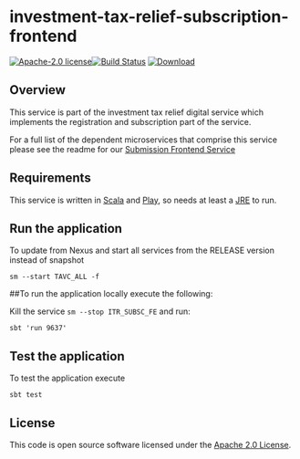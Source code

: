 # investment-tax-relief-subscription-frontend

[![Apache-2.0 license](http://img.shields.io/badge/license-Apache-brightgreen.svg)](http://www.apache.org/licenses/LICENSE-2.0.html)[![Build Status](https://travis-ci.org/hmrc/investment-tax-relief-subscription-frontend.svg?branch=master)](https://travis-ci.org/hmrc/investment-tax-relief-subscription-frontend) [ ![Download](https://api.bintray.com/packages/hmrc/releases/investment-tax-relief-subscription-frontend/images/download.svg) ](https://bintray.com/hmrc/releases/investment-tax-relief-subscription-frontend/_latestVersion)

Overview   
--------
   
This service is part of the investment tax relief digital service which implements the registration and subscription part of the service.
 
For a full list of the dependent microservices that comprise this service please see the readme for our [Submission Frontend Service](https://github.com/hmrc/investment-tax-relief-submission-frontend/)

 
Requirements
------------

This service is written in [Scala](http://www.scala-lang.org/) and [Play](http://playframework.com/), so needs at least a [JRE] to run.


## Run the application


To update from Nexus and start all services from the RELEASE version instead of snapshot

```
sm --start TAVC_ALL -f
```


##To run the application locally execute the following:

Kill the service ```sm --stop ITR_SUBSC_FE``` and run:
```
sbt 'run 9637' 
```

  

## Test the application

To test the application execute

```
sbt test
```

License
---

This code is open source software licensed under the [Apache 2.0 License]("http://www.apache.org/licenses/LICENSE-2.0.html").


[JRE]: http://www.oracle.com/technetwork/java/javase/overview/index.html
[API]: https://en.wikipedia.org/wiki/Application_programming_interface
[URL]: https://en.wikipedia.org/wiki/Uniform_Resource_Locator


